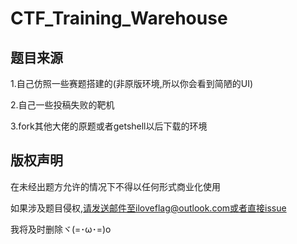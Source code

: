 # CTF_Training_Warehouse
## 题目来源

1.自己仿照一些赛题搭建的(非原版环境,所以你会看到简陋的UI)

2.自己一些投稿失败的靶机

3.fork其他大佬的原题或者getshell以后下载的环境
## 版权声明

在未经出题方允许的情况下不得以任何形式商业化使用

如果涉及题目侵权,请发送邮件至iloveflag@outlook.com或者直接issue

我将及时删除ヾ(=･ω･=)o
